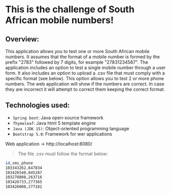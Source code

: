 # This is the challenge of South African mobile numbers!


## Overview:
This application allows you to test one or more South African mobile numbers.
It assumes that the format of a mobile number is formed by the prefix "2783" followed by 7 digits, for example "27831234567".
The application includes an option to test a single mobile number through a user form.
It also includes an option to upload a .csv file that must comply with a specific format (see below). This option allows you to test 2 or more phone numbers.
The web application will show if the numbers are correct. In case they are incorrect it will attempt to correct them keeping the correct format.


## Technologies used:

* `Spring boot`: Java open-source framework
* `Thymeleaf`: Java html 5 template engine
* `Java (JDK 15)`: Object-oriented programming language
* `Bootstrap 5.0`: Framework for wer applications


Web application -> http://localhost:8080/


> The file .csv must follow the format below:
```sh
id,sms_phone
103343262,647834
103426540,845287
103278808,263716
103426733,277365
103426000,277181
```
